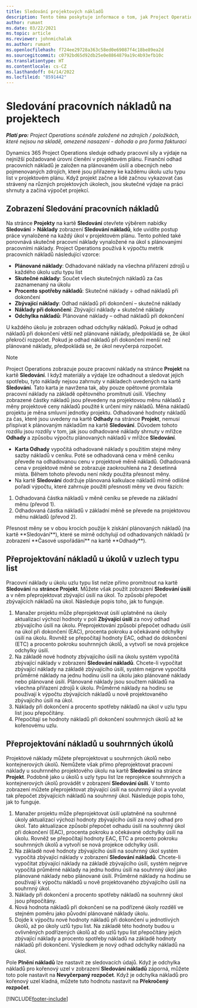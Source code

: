 ```yaml
---
title: Sledování projektových nákladů
description: Tento téma poskytuje informace o tom, jak Project Operations sleduje vývoj pracovních nákladů a výdajů na projekt.
author: rumant
ms.date: 03/22/2021
ms.topic: article
ms.reviewer: johnmichalak
ms.author: rumant
ms.openlocfilehash: f724ee29728a363c58ed0e69087f4c18be89ea2d
ms.sourcegitcommit: c0792bd65d92db25e0e8864879a19c4b93efb10c
ms.translationtype: HT
ms.contentlocale: cs-CZ
ms.lasthandoff: 04/14/2022
ms.locfileid: "8591442"
---
```

# <a name="labor-cost-tracking-on-projects"></a>Sledování pracovních nákladů na projektech

_**Platí pro:** Project Operations scénáře založené na zdrojích / položkách, které nejsou na skladě, omezené nasazení - dohoda o pro forma fakturaci_

Dynamics 365 Project Operations sleduje odhady pracovní síly a výdaje na nejnižší požadované úrovni členění v projektovém plánu. Finanční odhad pracovních nákladů je založen na plánovaném úsilí a obecných nebo pojmenovaných zdrojích, které jsou přiřazeny ke každému úkolu uzlu typu list v projektovém plánu. Když projekt začne a lidé začnou vykazovat čas strávený na různých projektových úkolech, jsou skutečné výdaje na práci shrnuty a začíná výpočet projekcí.

## <a name="labor-cost-tracking-view"></a>Zobrazení Sledování pracovních nákladů

Na stránce **Projekty** na kartě **Sledování** otevřete výběrem nabídky **Sledování** > **Náklady** zobrazení **Sledování nákladů**, kde uvidíte postup práce vynaložené na každý úkol v projektovém plánu. Tento pohled také porovnává skutečné pracovní náklady vynaložené na úkol s plánovanými pracovními náklady. Project Operations používá k výpočtu metrik pracovních nákladů následující vzorce:

- **Plánované náklady**: Odhadované náklady na všechna přiřazení zdrojů u každého úkolu uzlu typu list
- **Skutečné náklady**: Součet všech skutečných nákladů za čas zaznamenaný na úkolu
- **Procento spotřeby nákladů**: Skutečné náklady ÷ odhad nákladů při dokončení
- **Zbývající náklady**: Odhad nákladů při dokončení – skutečné náklady
- **Náklady při dokončení**: Zbývající náklady + skutečné náklady
- **Odchylka nákladů**: Plánované náklady – odhad nákladů při dokončení

U každého úkolu je zobrazen odhad odchylky nákladů. Pokud je odhad nákladů při dokončení větší než plánované náklady, předpokládá se, že úkol překročí rozpočet. Pokud je odhad nákladů při dokončení menší než plánované náklady, předpokládá se, že úkol nevyčerpá rozpočet.

>[!NOTE]
> Project Operations zobrazuje pouze pracovní náklady na stránce **Projekt** na kartě **Sledování**. I když materiály a výdaje lze odhadnout a sledovat jejich spotřebu, tyto náklady nejsou zahrnuty v nákladech uvedených na kartě **Sledování**. Tato karta je navržena tak, aby pouze opětovné promítala pracovní náklady na základě opětovného promítnutí úsilí.
Všechny zobrazené částky nákladů jsou převedeny na projektovou měnu nákladů z měny projektové ceny nákladů použité k určení míry nákladů. Měna nákladů projektu je měna smluvní jednotky projektu. Odhadované hodnoty nákladů za čas, které jsou uvedeny na kartě **Odhady** na stránce **Projekt**, nemusí přispívat k plánovaným nákladům na kartě **Sledování**. Důvodem tohoto rozdílu jsou rozdíly v tom, jak jsou odhadované náklady shrnuty v mřížce **Odhady** a způsobu výpočtu plánovaných nákladů v mřížce **Sledování**. 
>
> - **Karta Odhady** vypočítá odhadované náklady s použitím stejné měny sazby nákladů v ceníku. Poté se odhadovaná cena v měně ceníku převede na odhadovanou cenu v projektové měně nákladů. Odhadovaná cena v projektové měně se zobrazuje zaokrouhlená na 2 desetinná místa. Během tohoto převodu není nikdy použita přesnost měny. 
> - Na kartě **Sledování** dodržuje plánovaná kalkulace nákladů mírně odlišné pořadí výpočtu, které zahrnuje použití přesnosti měny ve dvou fázích: 
   ><ol>
   ><li>Odhadovaná částka nákladů v měně ceníku se převede na základní měnu (převod 1).</li>
   ><li>Odhadovaná částka nákladů v základní měně se převede na projektovou měnu nákladů (převod 2). </li>
   ></ol>
   >Přesnost měny se v obou krocích použije k získání plánovaných nákladů (na kartě **Sledování**), které se mírně odchylují od odhadovaných nákladů (v zobrazení **Časové uspořádání** na kartě **Odhady**). 
   
## <a name="reprojecting-costs-on-leaf-node-tasks"></a>Přeprojektování nákladů u úkolů v uzlech typu list

Pracovní náklady u úkolu uzlu typu list nelze přímo promítnout na kartě **Sledování** na **stránce Projekt**. Můžete však použít zobrazení **Sledování úsilí** a v něm přeprojektovat zbývající úsilí na úkol. To způsobí přepočet zbývajících nákladů na úkol. Následuje popis toho, jak to funguje.

1. Manažer projektu může přeprojektovat úsilí uplatněné na úkoly aktualizací výchozí hodnoty v poli **Zbývající úsilí** za nový odhad zbývajícího úsilí na úkolu. Přeprojektování způsobí přepočet odhadu úsilí na úkol při dokončení (EAC), procenta pokroku a očekávané odchylky úsilí na úkolu. Rovněž se přepočítají hodnoty EAC, odhad do dokončení (ETC) a procento pokroku souhrnných úkolů, a vytvoří se nová projekce odchylky úsilí.
2. Na základě nové hodnoty zbývajícího úsilí na úkolu systém vypočítá zbývající náklady v zobrazení **Sledování nákladů**. Chcete-li vypočítat zbývající náklady na základě zbývajícího úsilí, systém nejprve vypočítá průměrné náklady na jednu hodinu úsilí na úkolu jako plánované náklady nebo plánované úsilí. Plánované náklady jsou součtem nákladů na všechna přiřazení zdrojů k úkolu. Průměrné náklady na hodinu se používají k výpočtu zbývajících nákladů u nově projektovaného zbývajícího úsilí na úkol.
3. Náklady při dokončení a procento spotřeby nákladů na úkol v uzlu typu list jsou přepočítány.
4. Přepočítají se hodnoty nákladů při dokončení souhrnných úkolů až ke kořenovému uzlu.

## <a name="reprojecting-costs-on-summary-tasks"></a>Přeprojektování nákladů u souhrnných úkolů

Projektové náklady můžete přeprojektovat u souhrnných úkolů nebo kontejnerových úkolů. Nemůžete však přímo přeprojektovat pracovní náklady u souhrnného projektového úkolu na kartě **Sledování** na stránce **Projekt**. Podobně jako u úkolů s uzly typu list lze reprojekce souhrnných a kontejnerových úkolů provádět v zobrazení **Sledování úsilí**. V tomto zobrazení můžete přeprojektovat zbývající úsilí na souhrnný úkol a vyvolat tak přepočet zbývajících nákladů na souhrnný úkol. Následuje popis toho, jak to funguje.

1. Manažer projektu může přeprojektovat úsilí uplatněné na souhrnné úkoly aktualizací výchozí hodnoty zbývajícího úsilí za nový odhad pro úkol. Tato aktualizace způsobí přepočet odhadu úsilí na souhrnný úkol při dokončení (EAC), procenta pokroku a očekávané odchylky úsilí na úkolu. Rovněž se přepočítají hodnoty EAC, ETC a procento pokroku souhrnných úkolů a vytvoří se nová projekce odchylky úsilí.
2. Na základě nové hodnoty zbývajícího úsilí na souhrnný úkol systém vypočítá zbývající náklady v zobrazení **Sledování nákladů**. Chcete-li vypočítat zbývající náklady na základě zbývajícího úsilí, systém nejprve vypočítá průměrné náklady na jednu hodinu úsilí na souhrnný úkol jako plánované náklady nebo plánované úsilí. Průměrné náklady na hodinu se používají k výpočtu nákladů u nově projektovaného zbývajícího úsilí na souhrnný úkol.
3. Náklady při dokončení a procento spotřeby nákladů na souhrnný úkol jsou přepočítány.
4. Nová hodnota nákladů při dokončení se na podřízené úkoly rozdělí ve stejném poměru jako původní plánované náklady úkolu.
5. Dojde k výpočtu nové hodnoty nákladů při dokončení u jednotlivých úkolů, až po úkoly uzlů typu list. Na základě této hodnoty budou u ovlivněných podřízených úkolů až do uzlů typu list přepočítány jejich zbývající náklady a procento spotřeby nákladů na základě hodnoty nákladů při dokončení. Výsledkem je nový odhad odchylky nákladů na úkol. 


Pole **Plnění nákladů** lze nastavit ze sledovacích údajů. Když je odchylka nákladů pro kořenový uzel v zobrazení **Sledování nákladů** záporná, můžete toto pole nastavit na **Nevyčerpaný rozpočet**. Když je odchylka nákladů pro kořenový uzel kladná, můžete tuto hodnotu nastavit na **Překročený rozpočet**.


[!INCLUDE[footer-include](../includes/footer-banner.md)]
